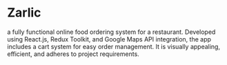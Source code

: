 # Zarlic
 a fully functional online food ordering system for a restaurant. Developed using React.js, Redux Toolkit, and Google Maps API integration, the app includes a cart system for easy order management. It is visually appealing, efficient, and adheres to project requirements.
